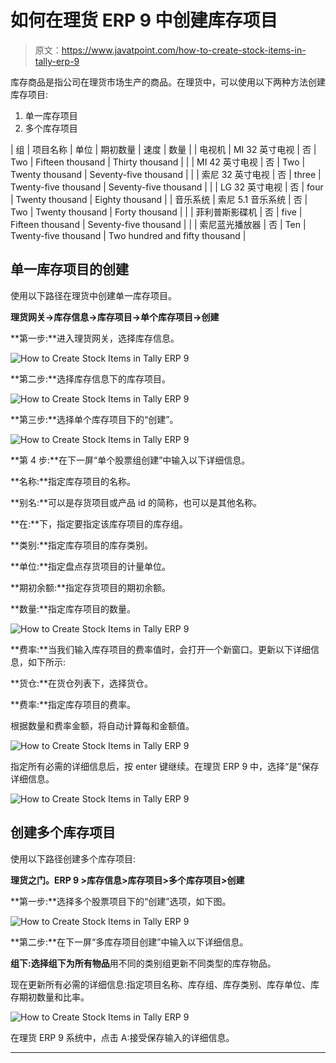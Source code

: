 # 如何在理货 ERP 9 中创建库存项目

> 原文：<https://www.javatpoint.com/how-to-create-stock-items-in-tally-erp-9>

库存商品是指公司在理货市场生产的商品。在理货中，可以使用以下两种方法创建库存项目:

1.  单一库存项目
2.  多个库存项目

| 组 | 项目名称 | 单位 | 期初数量 | 速度 | 数量 |
| 电视机 | MI 32 英寸电视 | 否 | Two | Fifteen thousand | Thirty thousand |
|  | MI 42 英寸电视 | 否 | Two | Twenty thousand | Seventy-five thousand |
|  | 索尼 32 英寸电视 | 否 | three | Twenty-five thousand | Seventy-five thousand |
|  | LG 32 英寸电视 | 否 | four | Twenty thousand | Eighty thousand |
| 音乐系统 | 索尼 5.1 音乐系统 | 否 | Two | Twenty thousand | Forty thousand |
|  | 菲利普斯影碟机 | 否 | five | Fifteen thousand | Seventy-five thousand |
|  | 索尼蓝光播放器 | 否 | Ten | Twenty-five thousand | Two hundred and fifty thousand |

## 单一库存项目的创建

使用以下路径在理货中创建单一库存项目。

**理货网关→库存信息→库存项目→单个库存项目→创建**

**第一步:**进入理货网关，选择库存信息。

![How to Create Stock Items in Tally ERP 9](img/a31030d5dc7e36cfa5d332bdb707184d.png)

**第二步:**选择库存信息下的库存项目。

![How to Create Stock Items in Tally ERP 9](img/346ae72e3e7d8739b8b8b5e0876ac9ab.png)

**第三步:**选择单个库存项目下的“创建”。

![How to Create Stock Items in Tally ERP 9](img/89e7231b69b7ab166f91c290cdd49c40.png)

**第 4 步:**在下一屏“单个股票组创建”中输入以下详细信息。

**名称:**指定库存项目的名称。

**别名:**可以是存货项目或产品 id 的简称，也可以是其他名称。

**在:**下，指定要指定该库存项目的库存组。

**类别:**指定库存项目的库存类别。

**单位:**指定盘点存货项目的计量单位。

**期初余额:**指定存货项目的期初余额。

**数量:**指定库存项目的数量。

![How to Create Stock Items in Tally ERP 9](img/e3bc2bcf1c2200a2670c36e004f06b6b.png)

**费率:**当我们输入库存项目的费率值时，会打开一个新窗口。更新以下详细信息，如下所示:

**货仓:**在货仓列表下，选择货仓。

**费率:**指定库存项目的费率。

根据数量和费率金额，将自动计算每和金额值。

![How to Create Stock Items in Tally ERP 9](img/afd7e380b42c068faa719ac9c8c52b66.png)

指定所有必需的详细信息后，按 enter 键继续。在理货 ERP 9 中，选择“是”保存详细信息。

![How to Create Stock Items in Tally ERP 9](img/2331ae59d4281085f450330c83b08f68.png)

## 创建多个库存项目

使用以下路径创建多个库存项目:

**理货之门。ERP 9 >库存信息>库存项目>多个库存项目>创建**

**第一步:**选择多个股票项目下的“创建”选项，如下图。

![How to Create Stock Items in Tally ERP 9](img/ab5bfb6732842fe67fb6fb1edee697ec.png)

**第二步:**在下一屏“多库存项目创建”中输入以下详细信息。

**组下:**选择组下为**所有物品**用不同的类别组更新不同类型的库存物品。

现在更新所有必需的详细信息:指定项目名称、库存组、库存类别、库存单位、库存期初数量和比率。

![How to Create Stock Items in Tally ERP 9](img/a061031f456b7fc5b82af684a7c319be.png)

在理货 ERP 9 系统中，点击 A:接受保存输入的详细信息。

* * *